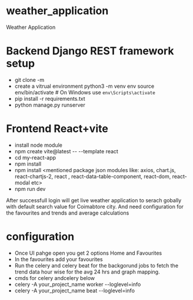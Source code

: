 # weather_application
Weather Application 

# Backend Django REST framework setup 
- git clone -m <reponame>
- create a vitrual environment 
python3 -m venv env
source env/bin/activate  # On Windows use `env\Scripts\activate`
- pip install -r requirements.txt
- python manage.py runserver

# Frontend React+vite 
- install node module
- npm create vite@latest <my-react-app> -- --template react
- cd my-react-app
- npm install
- npm install <mentioned package json modules like: axios, chart.js, react-chartjs-2, react , react-data-table-component, react-dom, react-modal etc>
- npm run dev

After successfull login will get live weather application to serach gobally with default search value for Coimabtore city.
And need configuration for the favourites and trends and average calculations

# configuration
- Once UI pahge open you get 2 options Home and Favourites 
- In the favourites add your favourites
- Run the celery and celery beat for the backgorund jobs to fetch the trend data hour wise for the avg 24 hrs and graph mapping.
- cmds for celery andcelery below
- celery -A your_project_name worker --loglevel=info
- celery -A your_project_name beat --loglevel=info
